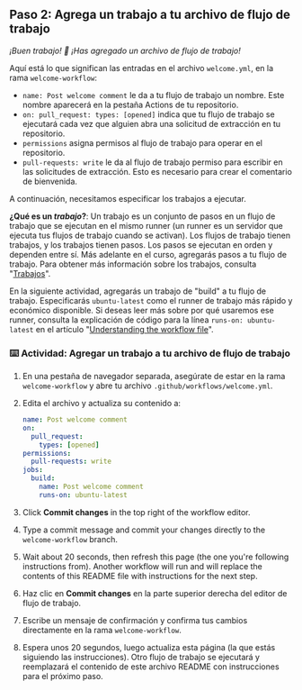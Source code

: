 ## Paso 2: Agrega un trabajo a tu archivo de flujo de trabajo

_¡Buen trabajo! :tada: ¡Has agregado un archivo de flujo de trabajo!_

Aquí está lo que significan las entradas en el archivo `welcome.yml`, en la rama `welcome-workflow`:

- `name: Post welcome comment` le da a tu flujo de trabajo un nombre. Este nombre aparecerá en la pestaña Actions de tu repositorio.
- `on: pull_request: types: [opened]` indica que tu flujo de trabajo se ejecutará cada vez que alguien abra una solicitud de extracción en tu repositorio.
- `permissions` asigna permisos al flujo de trabajo para operar en el repositorio.
- `pull-requests: write` le da al flujo de trabajo permiso para escribir en las solicitudes de extracción. Esto es necesario para crear el comentario de bienvenida.

A continuación, necesitamos especificar los trabajos a ejecutar.

**¿Qué es un _trabajo_?**: Un trabajo es un conjunto de pasos en un flujo de trabajo que se ejecutan en el mismo runner (un runner es un servidor que ejecuta tus flujos de trabajo cuando se activan). Los flujos de trabajo tienen trabajos, y los trabajos tienen pasos. Los pasos se ejecutan en orden y dependen entre sí. Más adelante en el curso, agregarás pasos a tu flujo de trabajo. Para obtener más información sobre los trabajos, consulta "[Trabajos](https://docs.github.com/en/actions/learn-github-actions/understanding-github-actions#jobs)".

En la siguiente actividad, agregarás un trabajo de "build" a tu flujo de trabajo. Especificarás `ubuntu-latest` como el runner de trabajo más rápido y económico disponible. Si deseas leer más sobre por qué usaremos ese runner, consulta la explicación de código para la línea `runs-on: ubuntu-latest` en el artículo "[Understanding the workflow file](https://docs.github.com/en/actions/learn-github-actions/understanding-github-actions#understanding-the-workflow-file)".


### :keyboard: Actividad: Agregar un trabajo a tu archivo de flujo de trabajo

1. En una pestaña de navegador separada, asegúrate de estar en la rama `welcome-workflow` y abre tu archivo `.github/workflows/welcome.yml`.
2. Edita el archivo y actualiza su contenido a:

   ```yaml copy
   name: Post welcome comment
   on:
     pull_request:
       types: [opened]
   permissions:
     pull-requests: write
   jobs:
     build:
       name: Post welcome comment
       runs-on: ubuntu-latest
   ```

1. Click **Commit changes** in the top right of the workflow editor.
1. Type a commit message and commit your changes directly to the `welcome-workflow` branch.
1. Wait about 20 seconds, then refresh this page (the one you're following instructions from). Another workflow will run and will replace the contents of this README file with instructions for the next step.

1. Haz clic en **Commit changes** en la parte superior derecha del editor de flujo de trabajo.
2. Escribe un mensaje de confirmación y confirma tus cambios directamente en la rama `welcome-workflow`.
3. Espera unos 20 segundos, luego actualiza esta página (la que estás siguiendo las instrucciones). Otro flujo de trabajo se ejecutará y reemplazará el contenido de este archivo README con instrucciones para el próximo paso.
